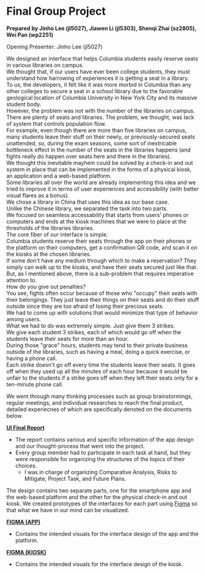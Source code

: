 # Final Group Project 

**Prepared by Jinho Lee (jl5027), Jiawen Li (jl5303), Shenqi Zhai (sz2805), Wei Pan (wp2251)**

Opening Presenter: Jinho Lee (jl5027)
<The presentation Powerpoint is unavailable though more detailed descriptions of the final product are present below>

We designed an interface that helps Columbia students easily reserve seats in various libraries on campus. <br>
We thought that, if our users have ever been college students, they must understand how harrowing of experiences it is getting a seat in a library.<br>
To us, the developers, it felt like it was more morbid in Columbia than any other colleges to secure a seat in a school library due to the favorable geological location of Columbia University in New York City and its massive student body. <br>
However, the problem was not with the number of the libraries on campus. There are plenty of seats and libraries. The problem, we thought, was lack of system that controls population flow.<br>
For example, even though there are more than five libraries on campus, many students leave their stuff on their newly, or previously-secured seats unattended, so, during the exam seasons, some sort of inextricable bottleneck effect in the number of the seats in the libraries happens (and fights really do happen over seats here and there in the libraries). <br>
We thought this inevitable mayhem could be solved by a check-in and out system in place that can be implemented in the forms of a physical kiosk, an application and a web-based platform.<br>
Some libraries all over the world are already implementing this idea and we tried to improve it in terms of user experiences and accessibility (with better visual flares as a bonus).<br>
We chose a library in China that uses this idea as our base case.<br>
Unlike the Chinese library, we separated the task into two parts. <br>
We focused on seamless accessability that starts from users' phones or computers and ends at the kiosk machines that we were to place at the thresholds of the libraries libraries. <br>
The core fiber of our interface is simple. <br>
Columbia students reserve their seats through the app on their phones or the platform on their computers, get a confirmation QR code, and scan it on the kiosks at the chosen libraries. <br>
If some don't have any medium through which to make a reservation? They simply can walk up to the kiosks, and have their seats secured just like that.<br>
But, as I mentioned above, there is a sub-problem that requires imperative attention to. <br>
How do you give out penalties?<br>
You see, fights often occur because of those who "occupy" their seats with their belongings. They just leave their things on their seats and do their stuff outside since they are too afraid of losing their precious seats.<br>
We had to come up with solutions that would minimize that type of behavior among users.<br>
What we had to do was extremely simple. Just give them 3 strikes. <br>
We give each student 3 strikes, each of which would go off when the students leave their seats for more than an hour.<br>
During those "grace" hours, students may tend to their private business outside of the libraries, such as having a meal, doing a quick exercise, or having a phone call. <br>
Each strike doesn't go off every time the students leave their seats. It goes off when they used up all the minutes of each hour because it would be unfair to the students if a strike goes off when they left their seats only for a ten-minute phone call.<br>

We went through many thinking processes such as group brainstormings, regular meetings, and individual researches to reach the final product, detailed experiecnes of which are specifically denoted on the documents below.

**[UI Final Report](https://github.com/JinhoLee93/User_Interface_Design/blob/main/final_group_project/UI%20FINAL%20REPORT.pdf)**
- The report contains various and specific information of the app design and our thought-process that went into the project.
- Every group member had to participate in each task at hand, but they were responsible for organizing the structures of the topics of their choices. 
  - I was in charge of organizing Comparative Analysis, Risks to Mitigate, Project Task, and Future Plans.

The design contains two separate parts, one for the smartphone app and the web-based platform and the other for the physical check-in and out kiosk.
We created prototypes of the interfaces for each part using [Figma](https://www.figma.com/) so that what we have in our mind can be visualized.

**[FIGMA (APP)](https://github.com/JinhoLee93/User_Interface_Design/blob/main/final_group_project/FIGMA%20(APP).pdf)**
- Contains the intended visuals for the interface design of the app and the platform. 

**[FIGMA (KIOSK)](https://github.com/JinhoLee93/User_Interface_Design/blob/main/final_group_project/FIGMA%20(KIOSKS).pdf)**
- Contains the intended visuals for the interface design of the kiosk.
